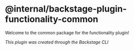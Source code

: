# @internal/backstage-plugin-functionality-common

Welcome to the common package for the functionality plugin!

_This plugin was created through the Backstage CLI_
